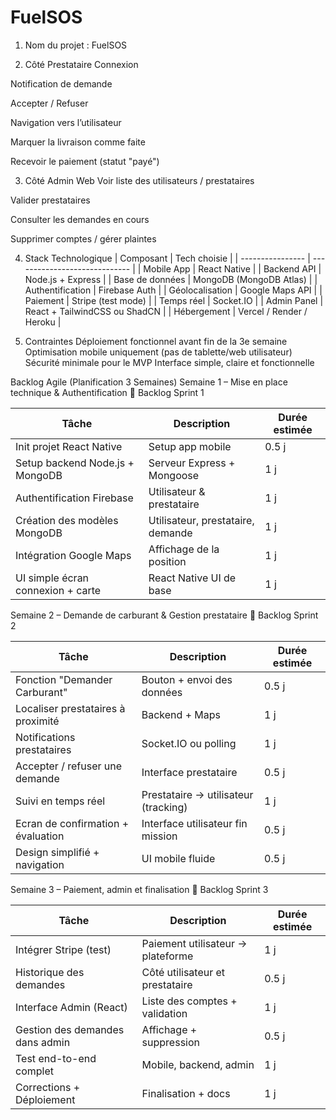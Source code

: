 # FuelSOS
1. Nom du projet : FuelSOS

2. Côté Prestataire
Connexion

Notification de demande

Accepter / Refuser

Navigation vers l’utilisateur

Marquer la livraison comme faite

Recevoir le paiement (statut "payé")

3. Côté Admin Web
Voir liste des utilisateurs / prestataires

Valider prestataires

Consulter les demandes en cours

Supprimer comptes / gérer plaintes

4. Stack Technologique
| Composant        | Tech choisie                  |
| ---------------- | ----------------------------- |
| Mobile App       | React Native                  |
| Backend API      | Node.js + Express             |
| Base de données  | MongoDB (MongoDB Atlas)       |
| Authentification | Firebase Auth                 |
| Géolocalisation  | Google Maps API               |
| Paiement         | Stripe (test mode)            |
| Temps réel       | Socket.IO                     |
| Admin Panel      | React + TailwindCSS ou ShadCN |
| Hébergement      | Vercel / Render / Heroku      |

5. Contraintes
Déploiement fonctionnel avant fin de la 3e semaine
Optimisation mobile uniquement (pas de tablette/web utilisateur)
Sécurité minimale pour le MVP
Interface simple, claire et fonctionnelle

 Backlog Agile (Planification 3 Semaines)
 Semaine 1 – Mise en place technique & Authentification
🧩 Backlog Sprint 1

| Tâche                             | Description                       | Durée estimée |
| --------------------------------- | --------------------------------- | ------------- |
| Init projet React Native          | Setup app mobile                  | 0.5 j         |
| Setup backend Node.js + MongoDB   | Serveur Express + Mongoose        | 1 j           |
| Authentification Firebase         | Utilisateur & prestataire         | 1 j           |
| Création des modèles MongoDB      | Utilisateur, prestataire, demande | 1 j           |
| Intégration Google Maps           | Affichage de la position          | 1 j           |
| UI simple écran connexion + carte | React Native UI de base           | 1 j           |

Semaine 2 – Demande de carburant & Gestion prestataire
🧩 Backlog Sprint 2

| Tâche                              | Description                          | Durée estimée |
| ---------------------------------- | ------------------------------------ | ------------- |
| Fonction "Demander Carburant"      | Bouton + envoi des données           | 0.5 j         |
| Localiser prestataires à proximité | Backend + Maps                       | 1 j           |
| Notifications prestataires         | Socket.IO ou polling                 | 1 j           |
| Accepter / refuser une demande     | Interface prestataire                | 0.5 j         |
| Suivi en temps réel                | Prestataire → utilisateur (tracking) | 1 j           |
| Ecran de confirmation + évaluation | Interface utilisateur fin mission    | 0.5 j         |
| Design simplifié + navigation      | UI mobile fluide                     | 0.5 j         |

Semaine 3 – Paiement, admin et finalisation
🧩 Backlog Sprint 3

| Tâche                           | Description                       | Durée estimée |
| ------------------------------- | --------------------------------- | ------------- |
| Intégrer Stripe (test)          | Paiement utilisateur → plateforme | 1 j           |
| Historique des demandes         | Côté utilisateur et prestataire   | 0.5 j         |
| Interface Admin (React)         | Liste des comptes + validation    | 1 j           |
| Gestion des demandes dans admin | Affichage + suppression           | 0.5 j         |
| Test end-to-end complet         | Mobile, backend, admin            | 1 j           |
| Corrections + Déploiement       | Finalisation + docs               | 1 j           |
